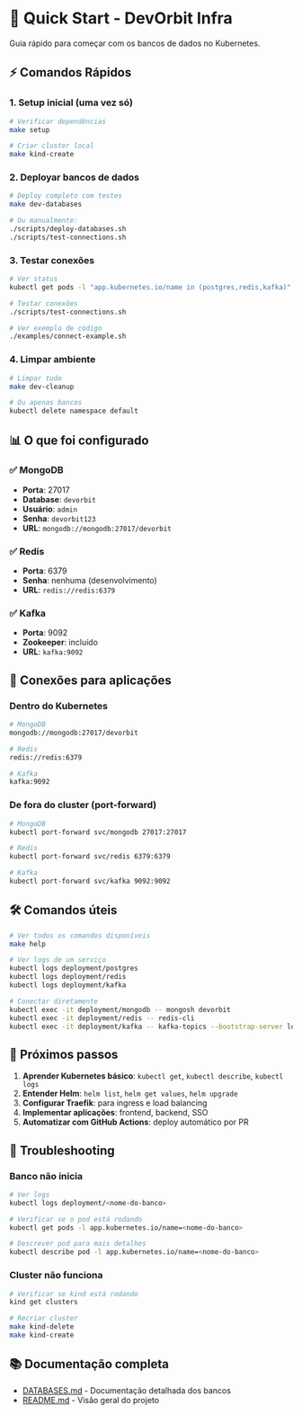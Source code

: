 # 🚀 Quick Start - DevOrbit Infra

Guia rápido para começar com os bancos de dados no Kubernetes.

## ⚡ Comandos Rápidos

### 1. Setup inicial (uma vez só)

```bash
# Verificar dependências
make setup

# Criar cluster local
make kind-create
```

### 2. Deployar bancos de dados

```bash
# Deploy completo com testes
make dev-databases

# Ou manualmente:
./scripts/deploy-databases.sh
./scripts/test-connections.sh
```

### 3. Testar conexões

```bash
# Ver status
kubectl get pods -l "app.kubernetes.io/name in (postgres,redis,kafka)"

# Testar conexões
./scripts/test-connections.sh

# Ver exemplo de código
./examples/connect-example.sh
```

### 4. Limpar ambiente

```bash
# Limpar tudo
make dev-cleanup

# Ou apenas bancos
kubectl delete namespace default
```

## 📊 O que foi configurado

### ✅ MongoDB

- **Porta**: 27017
- **Database**: `devorbit`
- **Usuário**: `admin`
- **Senha**: `devorbit123`
- **URL**: `mongodb://mongodb:27017/devorbit`

### ✅ Redis

- **Porta**: 6379
- **Senha**: nenhuma (desenvolvimento)
- **URL**: `redis://redis:6379`

### ✅ Kafka

- **Porta**: 9092
- **Zookeeper**: incluído
- **URL**: `kafka:9092`

## 🔗 Conexões para aplicações

### Dentro do Kubernetes

```bash
# MongoDB
mongodb://mongodb:27017/devorbit

# Redis
redis://redis:6379

# Kafka
kafka:9092
```

### De fora do cluster (port-forward)

```bash
# MongoDB
kubectl port-forward svc/mongodb 27017:27017

# Redis
kubectl port-forward svc/redis 6379:6379

# Kafka
kubectl port-forward svc/kafka 9092:9092
```

## 🛠️ Comandos úteis

```bash
# Ver todos os comandos disponíveis
make help

# Ver logs de um serviço
kubectl logs deployment/postgres
kubectl logs deployment/redis
kubectl logs deployment/kafka

# Conectar diretamente
kubectl exec -it deployment/mongodb -- mongosh devorbit
kubectl exec -it deployment/redis -- redis-cli
kubectl exec -it deployment/kafka -- kafka-topics --bootstrap-server localhost:9092 --list
```

## 📝 Próximos passos

1. **Aprender Kubernetes básico**: `kubectl get`, `kubectl describe`, `kubectl logs`
2. **Entender Helm**: `helm list`, `helm get values`, `helm upgrade`
3. **Configurar Traefik**: para ingress e load balancing
4. **Implementar aplicações**: frontend, backend, SSO
5. **Automatizar com GitHub Actions**: deploy automático por PR

## 🚨 Troubleshooting

### Banco não inicia

```bash
# Ver logs
kubectl logs deployment/<nome-do-banco>

# Verificar se o pod está rodando
kubectl get pods -l app.kubernetes.io/name=<nome-do-banco>

# Descrever pod para mais detalhes
kubectl describe pod -l app.kubernetes.io/name=<nome-do-banco>
```

### Cluster não funciona

```bash
# Verificar se kind está rodando
kind get clusters

# Recriar cluster
make kind-delete
make kind-create
```

## 📚 Documentação completa

- [DATABASES.md](DATABASES.md) - Documentação detalhada dos bancos
- [README.md](README.md) - Visão geral do projeto
